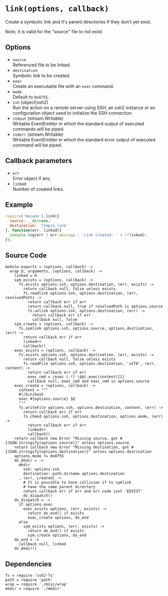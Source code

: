 
# `link(options, callback)`

Create a symbolic link and it's parent directories if they don't yet
exist.

Note, it is valid for the "source" file to not exist.

## Options

*   `source`   
    Referenced file to be linked.   
*   `destination`   
    Symbolic link to be created.   
*   `exec`   
    Create an executable file with an `exec` command.   
*   `mode`   
    Default to `0o0755`.   
*   `ssh` (object|ssh2)   
    Run the action on a remote server using SSH, an ssh2 instance or an
    configuration object used to initialize the SSH connection.   
*   `stdout` (stream.Writable)   
    Writable EventEmitter in which the standard output of executed commands will
    be piped.   
*   `stderr` (stream.Writable)   
    Writable EventEmitter in which the standard error output of executed command
    will be piped.   

## Callback parameters

*   `err`   
    Error object if any.   
*   `linked`   
    Number of created links.   

## Example

```js
require('mecano').link({
  source: __dirname,
  destination: '/tmp/a_link'
}, function(err, linked){
  console.log(err ? err.message : 'Link created: ' + !!linked);
});
```

## Source Code

    module.exports = (options, callback) ->
      wrap @, arguments, (options, callback) ->
        linked = 0
        sym_exists = (options, callback) ->
          fs.exists options.ssh, options.destination, (err, exists) ->
            return callback null, false unless exists
            fs.readlink options.ssh, options.destination, (err, resolvedPath) ->
              return callback err if err
              return callback null, true if resolvedPath is options.source
              fs.unlink options.ssh, options.destination, (err) ->
                return callback err if err
                callback null, false
        sym_create = (options, callback) ->
          fs.symlink options.ssh, options.source, options.destination, (err) ->
            return callback err if err
            linked++
            callback()
        exec_exists = (options, callback) ->
          fs.exists options.ssh, options.destination, (err, exists) ->
            return callback null, false unless exists
            fs.readFile options.ssh, options.destination, 'utf8', (err, content) ->
              return callback err if err
              exec_cmd = /exec (.*) \$@/.exec(content)[1]
              callback null, exec_cmd and exec_cmd is options.source
        exec_create = (options, callback) ->
          content = """
          #!/bin/bash
          exec #{options.source} $@
          """
          fs.writeFile options.ssh, options.destination, content, (err) ->
            return callback err if err
            fs.chmod options.ssh, options.destination, options.mode, (err) ->
              return callback err if err
              linked++
              callback()
        return callback new Error "Missing source, got #{JSON.stringify(options.source)}" unless options.source
        return callback new Error "Missing destination, got #{JSON.stringify(options.destination)}" unless options.destination
        options.mode ?= 0o0755
        do_mkdir = ->
          mkdir
            ssh: options.ssh
            destination: path.dirname options.destination
          , (err, created) ->
            # It is possible to have collision if to symlink
            # have the same parent directory
            return callback err if err and err.code isnt 'EEXIST'
            do_dispatch()
        do_dispatch = ->
          if options.exec
            exec_exists options, (err, exists) ->
              return do_end() if exists
              exec_create options, do_end
          else
            sym_exists options, (err, exists) ->
              return do_end() if exists
              sym_create options, do_end
        do_end = ->
          callback null, linked
        do_mkdir()

## Dependencies

    fs = require 'ssh2-fs'
    path = require 'path'
    wrap = require './misc/wrap'
    mkdir = require './mkdir'




